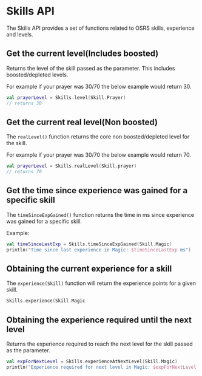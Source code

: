 # Skills API

The Skills API provides a set of functions related to OSRS skills, experience and levels.

## Get the current level(Includes boosted)

Returns the level of the skill passed as the parameter. This includes boosted/depleted levels.

For example if your prayer was 30/70 the below example would return 30.

```kotlin
val prayerLevel = Skills.level(Skill.Prayer)
// returns 30
```

## Get the current real level(Non boosted)
The `realLevel()` function returns the core non boosted/depleted level for the skill.

For example if your prayer was 30/70 the below example would return 70.

```kotlin
val prayerLevel = Skills.realLevel(Skill.prayer)
// returns 70
```

## Get the time since experience was gained for a specific skill
The `timeSinceExpGained()` function returns the time in ms since experience was gained for a specific skill.

Example:
```kotlin
val timeSinceLastExp = Skills.timeSinceExpGained(Skill.Magic)
println("Time since last experience in Magic: $timeSinceLastExp ms")
```

## Obtaining the current experience for a skill
The `experience(Skill)` function will return the experience points for a given skill.
```kotlin
Skills.experience(Skill.Magic
```


## Obtaining the experience required until the next level
Returns the experience required to reach the next level for the skill passed as the parameter.

```kotlin
val expForNextLevel = Skills.experienceAtNextLevel(Skill.Magic)
println("Experience required for next level in Magic: $expForNextLevel XP")
```